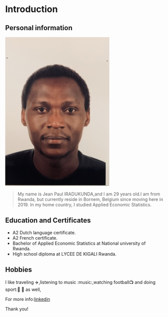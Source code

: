 # **Introduction**

## **Personal information**

![image](/student-bios/img/IMG-5780.jpg)

> My name is Jean Paul IRADUKUNDA,and I am 29 years old.I am from Rwanda, but
> currently reside in Bornem, Belgium since moving here in 2019. In my home
> country, I studied Applied Economic Statistics.

## **Education and Certificates**

- A2 Dutch language certificate.
- A2 French certificate.
- Bachelor of Applied Economic Statistics at National university of Rwanda.
- High school diploma at LYCEE DE KIGALI Rwanda.

## **Hobbies**

I like traveling :airplane:,listening to music :music:,watching football:tv: and
doing sport::basketball: :volleyball: as well,

For more
info:[linkedin](https://www.linkedin.com/in/iradukunda-jean-paul-459ba413b)

Thank you!
